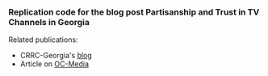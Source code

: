 ### Replication code for the blog post Partisanship and Trust in TV Channels in Georgia

Related publications:
+ CRRC-Georgia's [blog]()
+ Article on [OC-Media](http://oc-media.org/analysis-polarisation-in-georgias-media-landscape/)